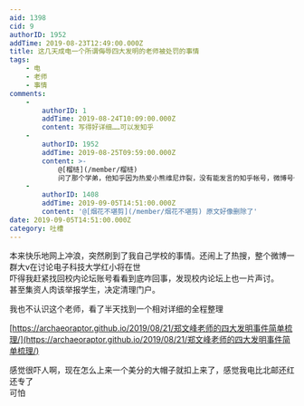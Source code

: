 ```yaml
---
aid: 1398
cid: 9
authorID: 1952
addTime: 2019-08-23T12:49:00.000Z
title: 这几天成电一个所谓侮辱四大发明的老师被处罚的事情
tags:
    - 电
    - 老师
    - 事情
comments:
    -
        authorID: 1
        addTime: 2019-08-24T10:09:00.000Z
        content: 写得好详细……可以发知乎
    -
        authorID: 1952
        addTime: 2019-08-25T09:59:00.000Z
        content: >-
            @[榴梿](/member/榴梿)
            问了那个学弟，他知乎因为热爱小熊维尼炸裂，没有能发言的知乎帐号，微博号也没了，这个可以不署名随便搬运ಥ◡ಥ
    -
        authorID: 1408
        addTime: 2019-09-05T14:51:00.000Z
        content: '@[烟花不堪剪](/member/烟花不堪剪) 原文好像删除了'
date: 2019-09-05T14:51:00.000Z
category: 吐槽
---
```


本来快乐地网上冲浪，突然刷到了我自己学校的事情。还闹上了热搜，整个微博一群大v在讨论电子科技大学红小将在世  
吓得我赶紧找回校内论坛账号看看到底咋回事，发现校内论坛上也一片声讨。  
甚至集资人肉该举报学生，决定清理门户。

我也不认识这个老师，看了半天找到一个相对详细的全程整理

[https://archaeoraptor.github.io/2019/08/21/郑文峰老师的四大发明事件简单梳理/](https://archaeoraptor.github.io/2019/08/21/郑文峰老师的四大发明事件简单梳理/)

感觉很吓人啊，现在怎么上来一个美分的大帽子就扣上来了，感觉我电比北邮还红还专了  
可怕
